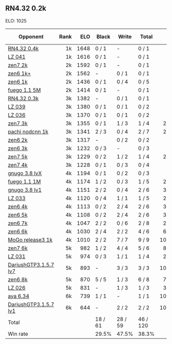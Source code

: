## RN4.32 0.2k ##

ELO: 1025

Opponent | Rank | ELO | Black | Write | Total | Win rate
---------|-----:|----:|-------|-------|-------|-------:
[RN4.32 0.4k](RN4.32%200.4k.md) | 1k | 1648 | 0 / 1 | - | 0 / 1 | 0.0%
[LZ 041](LZ%20041.md) | 1k | 1616 | 0 / 1 | - | 0 / 1 | 0.0%
[zen7 2k](zen7%202k.md) | 2k | 1592 | 0 / 1 | - | 0 / 1 | 0.0%
[zen6 1k+](zen6%201k+.md) | 2k | 1562 | - | 0 / 1 | 0 / 1 | 0.0%
[zen6 1k](zen6%201k.md) | 2k | 1436 | 0 / 1 | 0 / 4 | 0 / 5 | 0.0%
[fuego 1.1 5M](fuego%201.1%205M.md) | 2k | 1414 | 0 / 1 | - | 0 / 1 | 0.0%
[RN4.32 0.3k](RN4.32%200.3k.md) | 3k | 1382 | - | 0 / 1 | 0 / 1 | 0.0%
[LZ 039](LZ%20039.md) | 3k | 1380 | 0 / 1 | 0 / 1 | 0 / 2 | 0.0%
[LZ 036](LZ%20036.md) | 3k | 1370 | 0 / 1 | 0 / 1 | 0 / 2 | 0.0%
[zen7 3k](zen7%203k.md) | 3k | 1355 | 0 / 1 | 1 / 3 | 1 / 4 | 25.0%
[pachi nodcnn 1k](pachi%20nodcnn%201k.md) | 3k | 1341 | 2 / 3 | 0 / 4 | 2 / 7 | 28.6%
[zen6 2k](zen6%202k.md) | 3k | 1317 | - | 0 / 2 | 0 / 2 | 0.0%
[zen6 3k](zen6%203k.md) | 3k | 1232 | 0 / 3 | - | 0 / 3 | 0.0%
[zen7 5k](zen7%205k.md) | 3k | 1229 | 0 / 2 | 1 / 2 | 1 / 4 | 25.0%
[zen7 4k](zen7%204k.md) | 3k | 1228 | 0 / 1 | 0 / 3 | 0 / 4 | 0.0%
[gnugo 3.8 lvX](gnugo%203.8%20lvX.md) | 4k | 1194 | 0 / 1 | 0 / 2 | 0 / 3 | 0.0%
[fuego 1.1 1M](fuego%201.1%201M.md) | 4k | 1174 | 1 / 2 | 0 / 3 | 1 / 5 | 20.0%
[gnugo 3.8 lv1](gnugo%203.8%20lv1.md) | 4k | 1151 | 2 / 2 | 0 / 4 | 2 / 6 | 33.3%
[LZ 033](LZ%20033.md) | 4k | 1120 | 0 / 4 | 1 / 1 | 1 / 5 | 20.0%
[zen6 4k](zen6%204k.md) | 4k | 1113 | 0 / 2 | 2 / 4 | 2 / 6 | 33.3%
[zen6 5k](zen6%205k.md) | 4k | 1108 | 0 / 2 | 2 / 4 | 2 / 6 | 33.3%
[zen6 7k](zen6%207k.md) | 4k | 1047 | 2 / 2 | 0 / 6 | 2 / 8 | 25.0%
[zen6 6k](zen6%206k.md) | 4k | 1030 | 2 / 4 | 2 / 2 | 4 / 6 | 66.7%
[MoGo release3 1k](MoGo%20release3%201k.md) | 4k | 1010 | 2 / 2 | 7 / 7 | 9 / 9 | 100.0%
[zen7 6k](zen7%206k.md) | 5k | 982 | 1 / 2 | 4 / 4 | 5 / 6 | 83.3%
[LZ 031](LZ%20031.md) | 5k | 974 | 0 / 3 | 1 / 1 | 1 / 4 | 25.0%
[DariushGTP3.1.5.7 lv7](DariushGTP3.1.5.7%20lv7.md) | 5k | 893 | - | 3 / 3 | 3 / 3 | 100.0%
[zen6 8k](zen6%208k.md) | 5k | 870 | 5 / 5 | 1 / 3 | 6 / 8 | 75.0%
[LZ 026](LZ%20026.md) | 5k | 831 | - | 1 / 3 | 1 / 3 | 33.3%
[aya 6.34](aya%206.34.md) | 6k | 739 | 1 / 1 | - | 1 / 1 | 100.0%
[DariushGTP3.1.5.7 lv1](DariushGTP3.1.5.7%20lv1.md) | 6k | 644 | - | 2 / 2 | 2 / 2 | 100.0%
Total | | | 18 / 61 | 28 / 59 | 46 / 120 | 
Win rate| | | 29.5% | 47.5% | 38.3% | 
